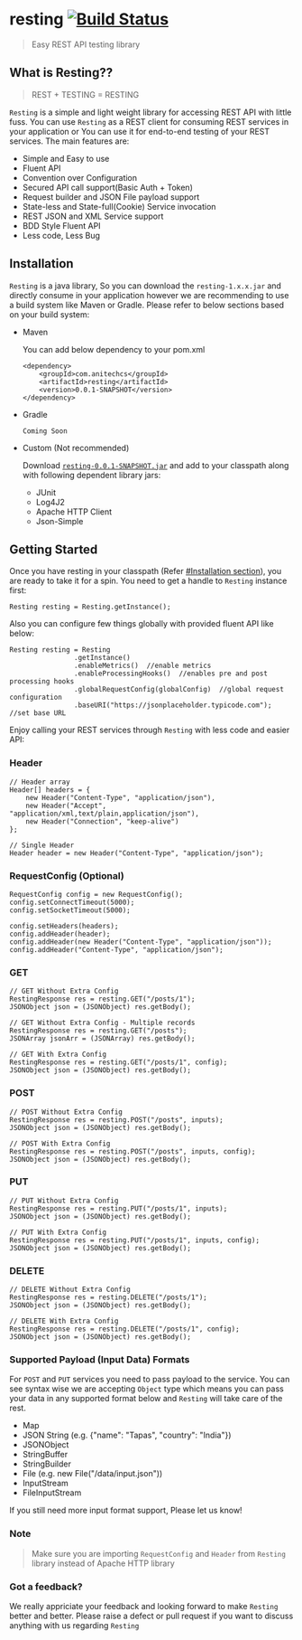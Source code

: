 # resting [![Build Status](https://travis-ci.org/anitechcs/resting.svg?branch=master)](https://travis-ci.org/anitechcs/resting)

> Easy REST API testing library

## What is Resting??
> REST + TESTING = RESTING

`Resting` is a simple and light weight library for accessing REST API with little fuss. You can use `Resting` as a REST client for consuming REST services in your application or You can use it for end-to-end testing of your REST services. The main features are:

   * Simple and Easy to use
   * Fluent API 
   * Convention over Configuration
   * Secured API call support(Basic Auth + Token)
   * Request builder and JSON File payload support
   * State-less and State-full(Cookie) Service invocation 
   * REST JSON and XML Service support
   * BDD Style Fluent API
   * Less code, Less Bug


## Installation

`Resting` is a java library, So you can download the `resting-1.x.x.jar` and directly consume in your application however we are recommending to use a build system like Maven or Gradle. Please refer to below sections based on your build system: 

* Maven

	You can add below dependency to your pom.xml
	
	```
	<dependency>
	    <groupId>com.anitechcs</groupId>
	    <artifactId>resting</artifactId>
	    <version>0.0.1-SNAPSHOT</version>
	</dependency>
	```
	

* Gradle
	
	```
	Coming Soon
	```
	

* Custom (Not recommended) 

	Download [`resting-0.0.1-SNAPSHOT.jar`](https://github.com/anitechcs/resting/releases/download/v0.0.1-SNAPSHOT/resting-0.0.1-SNAPSHOT.jar) and add to your classpath along with following dependent library jars:

	- JUnit
	- Log4J2
	- Apache HTTP Client
	- Json-Simple
	

## Getting Started

Once you have resting in your classpath (Refer [#Installation section](https://github.com/anitechcs/resting#installation)), you are ready to take it for a spin. You need to get a handle to `Resting` instance first:

	
	Resting resting = Resting.getInstance();
	
Also you can configure few things globally with provided fluent API like below:
	
	
	Resting	resting = Resting
					.getInstance()
					.enableMetrics()  //enable metrics
					.enableProcessingHooks()  //enables pre and post processing hooks
					.globalRequestConfig(globalConfig)  //global request configuration
					.baseURI("https://jsonplaceholder.typicode.com");  //set base URL
	

Enjoy calling your REST services through `Resting` with less code and easier API:

### Header
```
// Header array
Header[] headers = {
    new Header("Content-Type", "application/json"),
    new Header("Accept", "application/xml,text/plain,application/json"),
    new Header("Connection", "keep-alive")
};

// Single Header
Header header = new Header("Content-Type", "application/json");
```
### RequestConfig (Optional)
```
RequestConfig config = new RequestConfig();
config.setConnectTimeout(5000);
config.setSocketTimeout(5000);

config.setHeaders(headers);
config.addHeader(header);
config.addHeader(new Header("Content-Type", "application/json"));
config.addHeader("Content-Type", "application/json");
```
### GET
```
// GET Without Extra Config
RestingResponse res = resting.GET("/posts/1");
JSONObject json = (JSONObject) res.getBody();

// GET Without Extra Config - Multiple records
RestingResponse res = resting.GET("/posts");
JSONArray jsonArr = (JSONArray) res.getBody();
	
// GET With Extra Config
RestingResponse res = resting.GET("/posts/1", config);
JSONObject json = (JSONObject) res.getBody();
```
### POST
```	
// POST Without Extra Config
RestingResponse res = resting.POST("/posts", inputs);
JSONObject json = (JSONObject) res.getBody();
	
// POST With Extra Config	
RestingResponse res = resting.POST("/posts", inputs, config);
JSONObject json = (JSONObject) res.getBody();
```
### PUT
```
// PUT Without Extra Config
RestingResponse res = resting.PUT("/posts/1", inputs);
JSONObject json = (JSONObject) res.getBody();
	
// PUT With Extra Config	
RestingResponse res = resting.PUT("/posts/1", inputs, config);
JSONObject json = (JSONObject) res.getBody();
```
### DELETE
```
// DELETE Without Extra Config
RestingResponse res = resting.DELETE("/posts/1");
JSONObject json = (JSONObject) res.getBody();
	
// DELETE With Extra Config
RestingResponse res = resting.DELETE("/posts/1", config);
JSONObject json = (JSONObject) res.getBody();
```

### Supported Payload (Input Data) Formats
For `POST` and `PUT` services you need to pass payload to the service. You can see syntax wise we are accepting `Object` type which means you can pass your data in any supported format below and `Resting` will take care of the rest.

- Map<?, ?>
- JSON String (e.g. {"name": "Tapas", "country": "India"})
- JSONObject
- StringBuffer
- StringBuilder
- File (e.g. new File("/data/input.json"))
- InputStream
- FileInputStream	

If you still need more input format support, Please let us know!

### Note
> Make sure you are importing `RequestConfig` and `Header` from `Resting` library instead of Apache HTTP library

### Got a feedback?
We really appriciate your feedback and looking forward to make `Resting` better and better. Please raise a defect or pull request if you want to discuss anything with us regarding `Resting`

	
	
